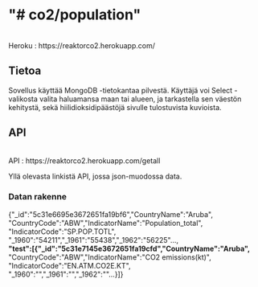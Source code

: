 

<h1>"# co2/population" <br></h1>
<br>Heroku : https://reaktorco2.herokuapp.com/ 
<br>
<h2>Tietoa </h2>
<p>Sovellus käyttää MongoDB -tietokantaa pilvestä. Käyttäjä voi Select -valikosta valita haluamansa maan tai alueen, ja tarkastella sen väestön kehitystä, sekä hiilidioksidipäästöjä sivulle tulostuvista kuvioista.  </p>
<h2>API</h2>
<br>API : https://reaktorco2.herokuapp.com/getall
<p>Yllä olevasta linkistä API, jossa json-muodossa data. </p>
<h3>Datan rakenne</h3>
{"_id":"5c31e6695e3672651fa19bf6","CountryName":"Aruba",<br>
"CountryCode":"ABW","IndicatorName":"Population_total",<br>
"IndicatorCode":"SP.POP.TOTL",<br>
"_1960":"54211","_1961":"55438","_1962":"56225"...,<br>
<b>"test":[{"_id":"5c31e7145e3672651fa19cfd","CountryName":"Aruba",<br></b>
"CountryCode":"ABW","IndicatorName":"CO2 emissions(kt)",<br>
"IndicatorCode":"EN.ATM.CO2E.KT",<br>
"_1960":"","_1961":"","_1962":""...}]}
